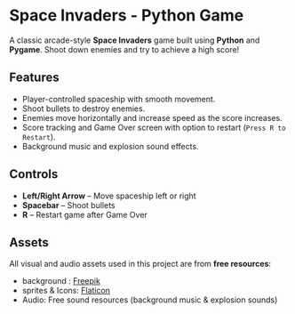 # Space Invaders - Python Game

A classic arcade-style **Space Invaders** game built using **Python** and **Pygame**. Shoot down enemies and try to achieve a high score!

## Features

- Player-controlled spaceship with smooth movement.
- Shoot bullets to destroy enemies.
- Enemies move horizontally and increase speed as the score increases.
- Score tracking and Game Over screen with option to restart (`Press R to Restart`).
- Background music and explosion sound effects.

## Controls

- **Left/Right Arrow** – Move spaceship left or right
- **Spacebar** – Shoot bullets
- **R** – Restart game after Game Over

## Assets

All visual and audio assets used in this project are from **free resources**:

- background : [Freepik](https://www.freepik.com/)
- sprites & Icons: [Flaticon](https://www.flaticon.com/)
- Audio: Free sound resources (background music & explosion sounds)

